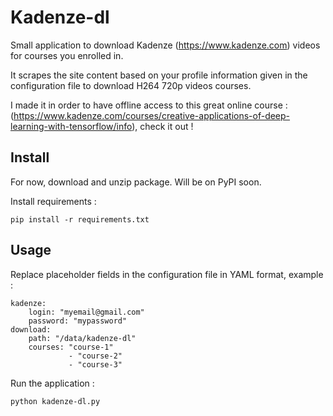 Kadenze-dl
===

Small application to download Kadenze (https://www.kadenze.com) videos for courses you enrolled in.

It scrapes the site content based on your profile information given in the configuration file to download H264 720p videos courses.

I made it in order to have offline access to this great online course : (https://www.kadenze.com/courses/creative-applications-of-deep-learning-with-tensorflow/info), check it out !


Install
---

For now, download and unzip package. Will be on PyPI soon.

Install requirements :
  
    pip install -r requirements.txt

Usage 
---

Replace placeholder fields in the configuration file in YAML format, example :

	kadenze:
    	login: "myemail@gmail.com"
    	password: "mypassword"
	download:
    	path: "/data/kadenze-dl"
    	courses: "course-1"
    			 - "course-2"
    			 - "course-3"


Run the application :

	python kadenze-dl.py
